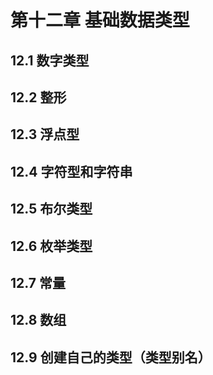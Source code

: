 # 第十二章 基础数据类型

## 12.1 数字类型

## 12.2 整形

## 12.3 浮点型

## 12.4 字符型和字符串

## 12.5 布尔类型

## 12.6 枚举类型

## 12.7 常量

## 12.8 数组

## 12.9 创建自己的类型（类型别名）
